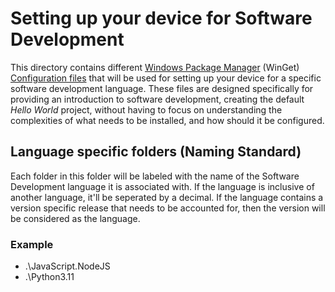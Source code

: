 # Setting up your device for Software Development

This directory contains different [Windows Package Manager](https://learn.microsoft.com/windows/package-manager/winget/) (WinGet) [Configuration files](https://learn.microsoft.com/windows/package-manager/configuration/) that will be used for setting up your device for a specific software development language.
These files are designed specifically for providing an introduction to software development, creating the default *Hello World* project, without having to focus on understanding the complexities of what needs to be installed, and how should it be configured.

## Language specific folders (Naming Standard)

Each folder in this folder will be labeled with the name of the Software Development language it is associated with. If the language is inclusive of another language, it'll be seperated by a decimal. If the language contains a version specific release that needs to be accounted for, then the version will be considered as the language.

### Example

* .\JavaScript.NodeJS
* .\Python3.11
